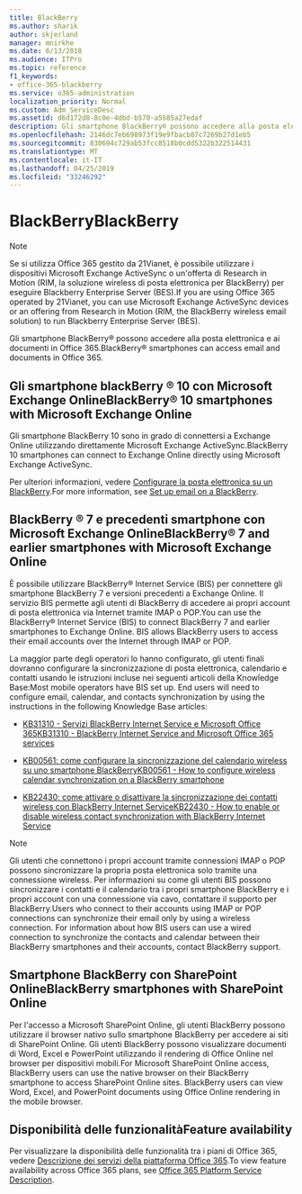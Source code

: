 ```yaml
---
title: BlackBerry
ms.author: sharik
author: skjerland
manager: mnirkhe
ms.date: 6/13/2018
ms.audience: ITPro
ms.topic: reference
f1_keywords:
- office-365-blackberry
ms.service: o365-administration
localization_priority: Normal
ms.custom: Adm_ServiceDesc
ms.assetid: d6d172d8-8c0e-4dbd-b570-a5585a27edaf
description: Gli smartphone BlackBerry® possono accedere alla posta elettronica e ai documenti in Office 365.
ms.openlocfilehash: 2146dc7eb698973f19e9fbacb87c7269b27d1eb5
ms.sourcegitcommit: 830694c729ab53fcc8518b0cdd5322b322514431
ms.translationtype: MT
ms.contentlocale: it-IT
ms.lasthandoff: 04/25/2019
ms.locfileid: "33246292"
---
```

# <a name="blackberry"></a><span data-ttu-id="d6a98-103">BlackBerry</span><span class="sxs-lookup"><span data-stu-id="d6a98-103">BlackBerry</span></span>

> [!NOTE]
> <span data-ttu-id="d6a98-104">Se si utilizza Office 365 gestito da 21Vianet, è possibile utilizzare i dispositivi Microsoft Exchange ActiveSync o un'offerta di Research in Motion (RIM, la soluzione wireless di posta elettronica per BlackBerry) per eseguire Blackberry Enterprise Server (BES).</span><span class="sxs-lookup"><span data-stu-id="d6a98-104">If you are using Office 365 operated by 21Vianet, you can use Microsoft Exchange ActiveSync devices or an offering from Research in Motion (RIM, the BlackBerry wireless email solution) to run Blackberry Enterprise Server (BES).</span></span> 
  
<span data-ttu-id="d6a98-105">Gli smartphone BlackBerry® possono accedere alla posta elettronica e ai documenti in Office 365.</span><span class="sxs-lookup"><span data-stu-id="d6a98-105">BlackBerry® smartphones can access email and documents in Office 365.</span></span>
  
## <a name="blackberry-10-smartphones-with-microsoft-exchange-online"></a><span data-ttu-id="d6a98-106">Gli smartphone blackBerry ® 10 con Microsoft Exchange Online</span><span class="sxs-lookup"><span data-stu-id="d6a98-106">BlackBerry® 10 smartphones with Microsoft Exchange Online</span></span>

<span data-ttu-id="d6a98-107">Gli smartphone BlackBerry 10 sono in grado di connettersi a Exchange Online utilizzando direttamente Microsoft Exchange ActiveSync.</span><span class="sxs-lookup"><span data-stu-id="d6a98-107">BlackBerry 10 smartphones can connect to Exchange Online directly using Microsoft Exchange ActiveSync.</span></span>
  
<span data-ttu-id="d6a98-108">Per ulteriori informazioni, vedere [Configurare la posta elettronica su un BlackBerry](https://go.microsoft.com/fwlink/?linkid=863394).</span><span class="sxs-lookup"><span data-stu-id="d6a98-108">For more information, see [Set up email on a BlackBerry](https://go.microsoft.com/fwlink/?linkid=863394).</span></span>
  
## <a name="blackberry-7-and-earlier-smartphones-with-microsoft-exchange-online"></a><span data-ttu-id="d6a98-109">BlackBerry ® 7 e precedenti smartphone con Microsoft Exchange Online</span><span class="sxs-lookup"><span data-stu-id="d6a98-109">BlackBerry® 7 and earlier smartphones with Microsoft Exchange Online</span></span>

<span data-ttu-id="d6a98-p101">È possibile utilizzare BlackBerry® Internet Service (BIS) per connettere gli smartphone BlackBerry 7 e versioni precedenti a Exchange Online. Il servizio BIS permette agli utenti di BlackBerry di accedere ai propri account di posta elettronica via Internet tramite IMAP o POP.</span><span class="sxs-lookup"><span data-stu-id="d6a98-p101">You can use the BlackBerry® Internet Service (BIS) to connect BlackBerry 7 and earlier smartphones to Exchange Online. BIS allows BlackBerry users to access their email accounts over the Internet through IMAP or POP.</span></span>
  
<span data-ttu-id="d6a98-p102">La maggior parte degli operatori lo hanno configurato, gli utenti finali dovranno configurare la sincronizzazione di posta elettronica, calendario e contatti usando le istruzioni incluse nei seguenti articoli della Knowledge Base:</span><span class="sxs-lookup"><span data-stu-id="d6a98-p102">Most mobile operators have BIS set up. End users will need to configure email, calendar, and contacts synchronization by using the instructions in the following Knowledge Base articles:</span></span>
  
- [<span data-ttu-id="d6a98-114">KB31310 - Servizi BlackBerry Internet Service e Microsoft Office 365</span><span class="sxs-lookup"><span data-stu-id="d6a98-114">KB31310 - BlackBerry Internet Service and Microsoft Office 365 services</span></span>](http://go.microsoft.com/fwlink/?LinkID=826158&amp;clcid=0x409)
    
- [<span data-ttu-id="d6a98-115">KB00561: come configurare la sincronizzazione del calendario wireless su uno smartphone BlackBerry</span><span class="sxs-lookup"><span data-stu-id="d6a98-115">KB00561 - How to configure wireless calendar synchronization on a BlackBerry smartphone</span></span>](http://go.microsoft.com/fwlink/?LinkID=826160&amp;clcid=0x409)
    
- [<span data-ttu-id="d6a98-116">KB22430: come attivare o disattivare la sincronizzazione dei contatti wireless con BlackBerry Internet Service</span><span class="sxs-lookup"><span data-stu-id="d6a98-116">KB22430 - How to enable or disable wireless contact synchronization with BlackBerry Internet Service</span></span>](http://go.microsoft.com/fwlink/?LinkID=826161&amp;clcid=0x409)
    
> [!NOTE]
> <span data-ttu-id="d6a98-p103">Gli utenti che connettono i propri account tramite connessioni IMAP o POP possono sincronizzare la propria posta elettronica solo tramite una connessione wireless. Per informazioni su come gli utenti BIS possono sincronizzare i contatti e il calendario tra i propri smartphone BlackBerry e i propri account con una connessione via cavo, contattare il supporto per BlackBerry.</span><span class="sxs-lookup"><span data-stu-id="d6a98-p103">Users who connect to their accounts using IMAP or POP connections can synchronize their email only by using a wireless connection. For information about how BIS users can use a wired connection to synchronize the contacts and calendar between their BlackBerry smartphones and their accounts, contact BlackBerry support.</span></span> 
  
## <a name="blackberry-smartphones-with-sharepoint-online"></a><span data-ttu-id="d6a98-119">Smartphone BlackBerry con SharePoint Online</span><span class="sxs-lookup"><span data-stu-id="d6a98-119">BlackBerry smartphones with SharePoint Online</span></span>

<span data-ttu-id="d6a98-p104">Per l'accesso a Microsoft SharePoint Online, gli utenti BlackBerry possono utilizzare il browser nativo sullo smartphone BlackBerry per accedere ai siti di SharePoint Online. Gli utenti BlackBerry possono visualizzare documenti di Word, Excel e PowerPoint utilizzando il rendering di Office Online nel browser per dispositivi mobili.</span><span class="sxs-lookup"><span data-stu-id="d6a98-p104">For Microsoft SharePoint Online access, BlackBerry users can use the native browser on their BlackBerry smartphone to access SharePoint Online sites. BlackBerry users can view Word, Excel, and PowerPoint documents using Office Online rendering in the mobile browser.</span></span>
  
## <a name="feature-availability"></a><span data-ttu-id="d6a98-122">Disponibilità delle funzionalità</span><span class="sxs-lookup"><span data-stu-id="d6a98-122">Feature availability</span></span>

<span data-ttu-id="d6a98-123">Per visualizzare la disponibilità delle funzionalità tra i piani di Office 365, vedere [Descrizione dei servizi della piattaforma Office 365](https://technet.microsoft.com/en-us/library/office-365-platform-service-description.aspx).</span><span class="sxs-lookup"><span data-stu-id="d6a98-123">To view feature availability across Office 365 plans, see [Office 365 Platform Service Description](https://technet.microsoft.com/en-us/library/office-365-platform-service-description.aspx).</span></span>
  

